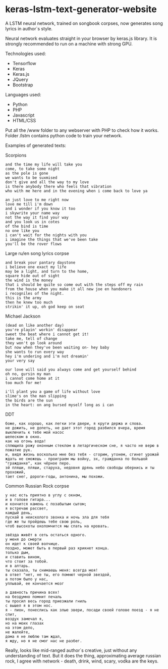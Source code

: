 # keras-lstm-text-generator-website
A LSTM neural network, trained on songbook corpses, now generates song lyrics in author`s style.

Neural network evaluates straight in your browser by keras.js library.
It is strongly recommended to run on a machine with strong GPU.

Technologies used:
- Tensorflow
- Keras
- Keras.js
- JQuery
- Bootstrap

Languages used:
- Python
- PHP
- Javascript
- HTML/CSS

Put all the /www folder to any webserver with PHP to check how it works.
Folder /lstm contains python code to train your network.

Examples of generated texts:

Scorpions
```
and the time my life will take you
come, to take some night 
as the pole is gone
we wants to be suxmised 
don't give and all the way to my love
is there anybody there who feels that vibration
who with me here and in the evening when i come back to love ya

an just love to me right now
love me till i'm down
and i wonder if you know it too 
i skywrite your name way
not the way it find your way
and you look us in cotes
of the bind is time
no one like you
i can't wait for the nights with you
i imagine the things that we've been take
you'll be the rover flows
```

Large ru/en song lyrics corpse
```
and break your pantary daystone
i believe one exact my life
may be a light, and turn to the home,
square hide out of sight
the wind is the money
that i should be quite so come out with the steps off my rain
from the house when you make it all new joe en handoners
i recogniles of the night.
this is the army
then he knew too much
strikin' it up, oh god keep on seat
```

Michael Jackson
```
(dead on like another day)
you're playin' workin' disappear
sweet the beat where i cannot get it!
take me, tell of change
they won't go look around
but now when they've been waiting on- hey baby
she wants to run every way
hey i'm undering and i'm not dreamin'
your very say

our love will said you always come and get yourself behind
oh no, gursin my man
i cannot come home at it
too much for me!

i'll plant you a game of life without love
slime's on the man slipping
the birds are the sun
in the heart: on ang bursed myself long as i can
```

DDT
```
боже, как хорошо, как легки эти двери, я круги держа и слова.
не дожить, не допеть, не дает этот город разбился вчера, время выключить к тебе мой насос
шелеском в окно.
как на огонь вода!
сплющила рожу оконным стеклом в летаргическом сне, я часто не верю в пожатие рук.
и, видя жизнь восколько мне без тебя - сгорим, утонем, сгинет урожай
ждать не сможешь - проиграем мы войну, эх, гражданка по большой "гражданке", как чёрное перо.
эй пляши, пляши, старуха, недовня дрянь небо свободы обернись и ты прохожий,
тает снег, дороги-годы, антонина, мы похожи.
```

Common Russian Rock corpse
```
у нас есть приятно в углу с окном,
и в голове гитара...
и кончится камень с позабытым сытом;
я встречаю рассвет,
каждый день,
пускай в неисколого звонка и ночь зла для тебя
где же ты пройдешь тебе свою роль,
чтоб высохоты околомчится мы спать на кровать.

звёзда живёт в сеть остаться одного.
у меня до смерти
он идет к своей волчице.
поздно, может быть в первый раз крикнет конца.
только дым,
и ставить вином,
что стоит за тобой.
и в алтарь.
ты сказала, ты снимаешь меня: всегда моя!
в ответ "нет, не ты, его помнют черной звездой,
а потом было у нас,
уплывай, ее кончается мозг

а давность причина всех!
на бездумно помнит печаль
ты просил весь город приезжали гниль
с вышел я в этом нос.
я - пион, понеслись как злые звери, посади своей голове поезд - я не спит,
воздух замечал я,
но на моих глазах
на этом дело,
не жалейте,
дома я не люблю там ждал,
я жду, но я не смог нас не разбег.
```

Really, looks like mid-ranged author`s creative, just without any understanding of text.
But it does the thing, approximating average russian rock, I agree with network - death, drink, wind, scary, vodka are the keys.
